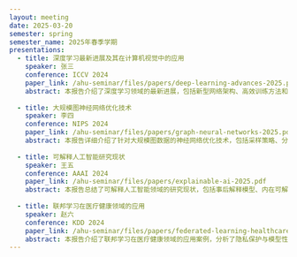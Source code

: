 ```yaml
---
layout: meeting
date: 2025-03-20
semester: spring
semester_name: 2025年春季学期
presentations:
  - title: 深度学习最新进展及其在计算机视觉中的应用
    speaker: 张三
    conference: ICCV 2024
    paper_link: /ahu-seminar/files/papers/deep-learning-advances-2025.pdf
    abstract: 本报告介绍了深度学习领域的最新进展，包括新型网络架构、高效训练方法和计算机视觉应用案例，重点探讨了自监督学习和多模态融合在解决实际问题中的优势。
    
  - title: 大规模图神经网络优化技术
    speaker: 李四
    conference: NIPS 2024
    paper_link: /ahu-seminar/files/papers/graph-neural-networks-2025.pdf
    abstract: 本报告详细介绍了针对大规模图数据的神经网络优化技术，包括采样策略、分布式训练和内存优化方法，并通过多个实验验证了所提方法的有效性。
    
  - title: 可解释人工智能研究现状
    speaker: 王五
    conference: AAAI 2024
    paper_link: /ahu-seminar/files/papers/explainable-ai-2025.pdf
    abstract: 本报告总结了可解释人工智能领域的研究现状，包括事后解释模型、内在可解释模型和案例分析，探讨了AI可解释性与性能之间的权衡关系。
    
  - title: 联邦学习在医疗健康领域的应用
    speaker: 赵六
    conference: KDD 2024
    paper_link: /ahu-seminar/files/papers/federated-learning-healthcare-2024.pdf
    abstract: 本报告介绍了联邦学习在医疗健康领域的应用案例，分析了隐私保护与模型性能之间的平衡，并提出了针对医疗数据特点的优化方法。
---
```

